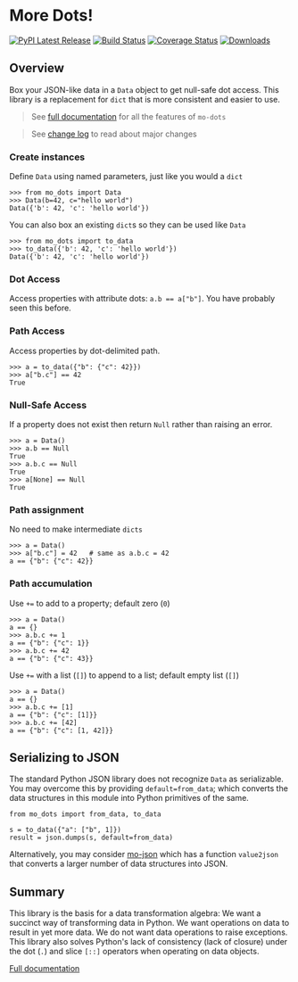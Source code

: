 
# More Dots!

[![PyPI Latest Release](https://img.shields.io/pypi/v/mo-dots.svg)](https://pypi.org/project/mo-dots/)
[![Build Status](https://github.com/klahnakoski/mo-dots/actions/workflows/build.yml/badge.svg?branch=master)](https://github.com/klahnakoski/mo-dots/actions/workflows/build.yml)
[![Coverage Status](https://coveralls.io/repos/github/klahnakoski/mo-dots/badge.svg?branch=dev)](https://coveralls.io/github/klahnakoski/mo-dots?branch=dev)
[![Downloads](https://static.pepy.tech/badge/mo-dots/month)](https://pepy.tech/project/mo-dots)

## Overview

Box your JSON-like data in a `Data` object to get null-safe dot access.  This library is a replacement for `dict` that is more consistent and easier to use.

> See [full documentation](https://github.com/klahnakoski/mo-dots/tree/dev/docs) for all the features of `mo-dots`

> See [change log](https://github.com/klahnakoski/mo-dots/tree/dev/docs/CHANGELOG.md) to read about major changes

### Create instances

Define `Data` using named parameters, just like you would a `dict`

    >>> from mo_dots import Data
    >>> Data(b=42, c="hello world")
    Data({'b': 42, 'c': 'hello world'})

You can also box an existing `dict`s so they can be used like `Data`

    >>> from mo_dots import to_data
    >>> to_data({'b': 42, 'c': 'hello world'})
    Data({'b': 42, 'c': 'hello world'})

### Dot Access

Access properties with attribute dots: `a.b == a["b"]`. You have probably seen this before.

### Path Access

Access properties by dot-delimited path.

	>>> a = to_data({"b": {"c": 42}})
	>>> a["b.c"] == 42
	True

### Null-Safe Access

If a property does not exist then return `Null` rather than raising an error.

	>>> a = Data()
	>>> a.b == Null
	True
	>>> a.b.c == Null
	True
	>>> a[None] == Null
	True

### Path assignment

No need to make intermediate `dicts`

    >>> a = Data()
    >>> a["b.c"] = 42   # same as a.b.c = 42
    a == {"b": {"c": 42}}

### Path accumulation

Use `+=` to add to a property; default zero (`0`)

    >>> a = Data()
    a == {}
    >>> a.b.c += 1
    a == {"b": {"c": 1}}
    >>> a.b.c += 42
    a == {"b": {"c": 43}}

Use `+=` with a list (`[]`) to append to a list; default empty list (`[]`)

    >>> a = Data()
    a == {}
    >>> a.b.c += [1]
    a == {"b": {"c": [1]}}
    >>> a.b.c += [42]
    a == {"b": {"c": [1, 42]}}

## Serializing to JSON

The standard Python JSON library does not recognize `Data` as serializable.  You may overcome this by providing `default=from_data`; which converts the data structures in this module into Python primitives of the same. 

    from mo_dots import from_data, to_data
    
    s = to_data({"a": ["b", 1]})
    result = json.dumps(s, default=from_data)  

Alternatively, you may consider [mo-json](https://pypi.org/project/mo-json/) which has a function `value2json` that converts a larger number of data structures into JSON.


## Summary

This library is the basis for a data transformation algebra: We want a succinct way of transforming data in Python. We want operations on data to result in yet more data. We do not want data operations to raise exceptions. This library also solves Python's lack of consistency (lack of closure) under the dot (`.`) and slice `[::]` operators when operating on data objects. 

[Full documentation](https://github.com/klahnakoski/mo-dots/tree/dev/docs)
